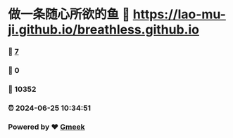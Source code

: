 # 做一条随心所欲的鱼 :link: https://lao-mu-ji.github.io/breathless.github.io 
### :page_facing_up: [7](https://lao-mu-ji.github.io/breathless.github.io/tag.html) 
### :speech_balloon: 0 
### :hibiscus: 10352 
### :alarm_clock: 2024-06-25 10:34:51 
### Powered by :heart: [Gmeek](https://github.com/Meekdai/Gmeek)
